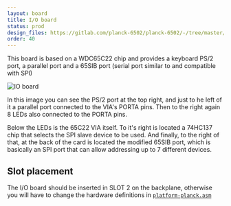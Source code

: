 ```yaml
---
layout: board
title: I/O board
status: prod
design_files: https://gitlab.com/planck-6502/planck-6502/-/tree/master/Hardware/io_board
order: 40
---
```



This board is based on a WDC65C22 chip and provides a keyboard PS/2 port, a parallel port and a 65SIB port (serial port similar to and compatible with SPI)

![IO board](/img/io_board.jpg)

In this image you can see the PS/2 port at the top right, and just to he left of it a parallel port connected to the VIA's PORTA pins. Then to the right again 8 LEDs also connected to the PORTA pins.

Below the LEDs is the 65C22 VIA itself. To it's right is located a 74HC137 chip that selects the SPI slave device to be used. And finally, to the right of that, at the back of the card is located the modified 65SIB port, which is basically an SPI port that can allow addressing up to 7 different devices.


## Slot placement

The I/O board should be inserted in SLOT 2 on the backplane, otherwise you will have to change the hardware definitions in [`platform-planck.asm`](https://gitlab.com/planck-6502/planck-6502/-/blob/master/Software/forth/platform/platform-planck.asm#L109)